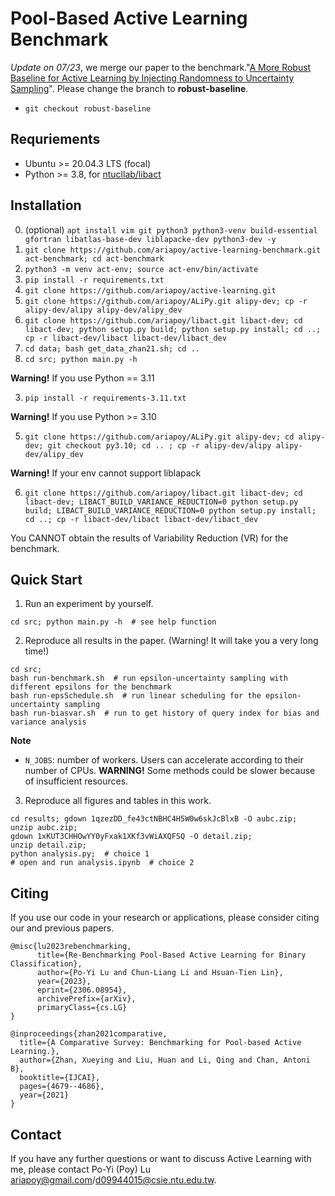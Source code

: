 # Pool-Based Active Learning Benchmark

*Update on 07/23*, we merge our paper to the benchmark."[A More Robust Baseline for Active Learning by Injecting Randomness to Uncertainty Sampling](https://icml.cc/virtual/2023/27400)". Please change the branch to **robust-baseline**.

- `git checkout robust-baseline`

## Requriements

- Ubuntu >= 20.04.3 LTS (focal)
- Python >= 3.8, for [ntucllab/libact](https://github.com/ntucllab/libact)

## Installation

0. (optional) `apt install vim git python3 python3-venv build-essential gfortran libatlas-base-dev liblapacke-dev python3-dev -y`
1. `git clone https://github.com/ariapoy/active-learning-benchmark.git act-benchmark; cd act-benchmark`
2. `python3 -m venv act-env; source act-env/bin/activate`
3. `pip install -r requirements.txt`
4. `git clone https://github.com/ariapoy/active-learning.git`
5. `git clone https://github.com/ariapoy/ALiPy.git alipy-dev; cp -r alipy-dev/alipy alipy-dev/alipy_dev`
6. `git clone https://github.com/ariapoy/libact.git libact-dev; cd libact-dev; python setup.py build; python setup.py install; cd ..; cp -r libact-dev/libact libact-dev/libact_dev`
7. `cd data; bash get_data_zhan21.sh; cd ..`
8. `cd src; python main.py -h`

**Warning!** If you use Python == 3.11

3. `pip install -r requirements-3.11.txt`

**Warning!** If you use Python >= 3.10

5. `git clone https://github.com/ariapoy/ALiPy.git alipy-dev; cd alipy-dev; git checkout py3.10; cd .. ; cp -r alipy-dev/alipy alipy-dev/alipy_dev`

**Warning!** If your env cannot support liblapack

6. `git clone https://github.com/ariapoy/libact.git libact-dev; cd libact-dev; LIBACT_BUILD_VARIANCE_REDUCTION=0 python setup.py build; LIBACT_BUILD_VARIANCE_REDUCTION=0 python setup.py install; cd ..; cp -r libact-dev/libact libact-dev/libact_dev`

You CANNOT obtain the results of Variability Reduction (VR) for the benchmark.

## Quick Start

1. Run an experiment by yourself.

```shell
cd src; python main.py -h  # see help function
```

2. Reproduce all results in the paper. (Warning! It will take you a very long time!)

```shell
cd src;
bash run-benchmark.sh  # run epsilon-uncertainty sampling with different epsilons for the benchmark
bash run-epsSchedule.sh  # run linear scheduling for the epsilon-uncertainty sampling
bash run-biasvar.sh  # run to get history of query index for bias and variance analysis
```
**Note**
- `N_JOBS`: number of workers. Users can accelerate according to their number of CPUs.
  **WARNING!** Some methods could be slower because of insufficient resources.

3. Reproduce all figures and tables in this work.

```shell
cd results; gdown 1qzezDD_fe43ctNBHC4H5W0w6skJcBlxB -O aubc.zip;
unzip aubc.zip;
gdown 1xKUT3CHHOwYY0yFxak1XKf3vWiAXQFSQ -O detail.zip;
unzip detail.zip;
python analysis.py;  # choice 1
# open and run analysis.ipynb  # choice 2
```

## Citing
If you use our code in your research or applications, please consider citing our and previous papers.

```
@misc{lu2023rebenchmarking,
      title={Re-Benchmarking Pool-Based Active Learning for Binary Classification}, 
      author={Po-Yi Lu and Chun-Liang Li and Hsuan-Tien Lin},
      year={2023},
      eprint={2306.08954},
      archivePrefix={arXiv},
      primaryClass={cs.LG}
}
```

```
@inproceedings{zhan2021comparative,
  title={A Comparative Survey: Benchmarking for Pool-based Active Learning.},
  author={Zhan, Xueying and Liu, Huan and Li, Qing and Chan, Antoni B},
  booktitle={IJCAI},
  pages={4679--4686},
  year={2021}
}
```

## Contact
If you have any further questions or want to discuss Active Learning with me, please contact Po-Yi (Poy) Lu <ariapoy@gmail.com>/<d09944015@csie.ntu.edu.tw>.
